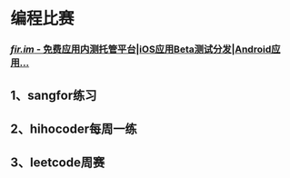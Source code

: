 # 编程比赛

### [*fir.im* - 免费应用内测托管平台|iOS应用Beta测试分发|Android应用...](https://www.baidu.com/link?url=aw6N1ePQ3iDZHI3t6FOPoQQkDMEcCQqU9bMvJbXx2Ea&wd=&eqid=ad70804000018755000000065df86e5c)

## 1、sangfor练习

## 2、hihocoder每周一练

## 3、leetcode周赛

